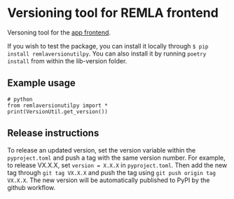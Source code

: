# Versioning tool for REMLA frontend

Versoning tool for the [app frontend](https://github.com/remla24-team-1/app).

If you wish to test the package, you can install it locally through `$ pip install remlaversionutilpy`. You can also install it by running `poetry install` from within the lib-version folder.

## Example usage
```
# python
from remlaversionutilpy import *
print(VersionUtil.get_version())
```

## Release instructions

To release an updated version, set the version variable within the `pyproject.toml` and push a tag with the same version number. For example, to release VX.X.X, set `version = X.X.X` in `pyproject.toml`. Then add the new tag through `git tag VX.X.X` and push the tag using `git push origin tag VX.X.X`. The new version will be automatically published to PyPI by the github workflow.
